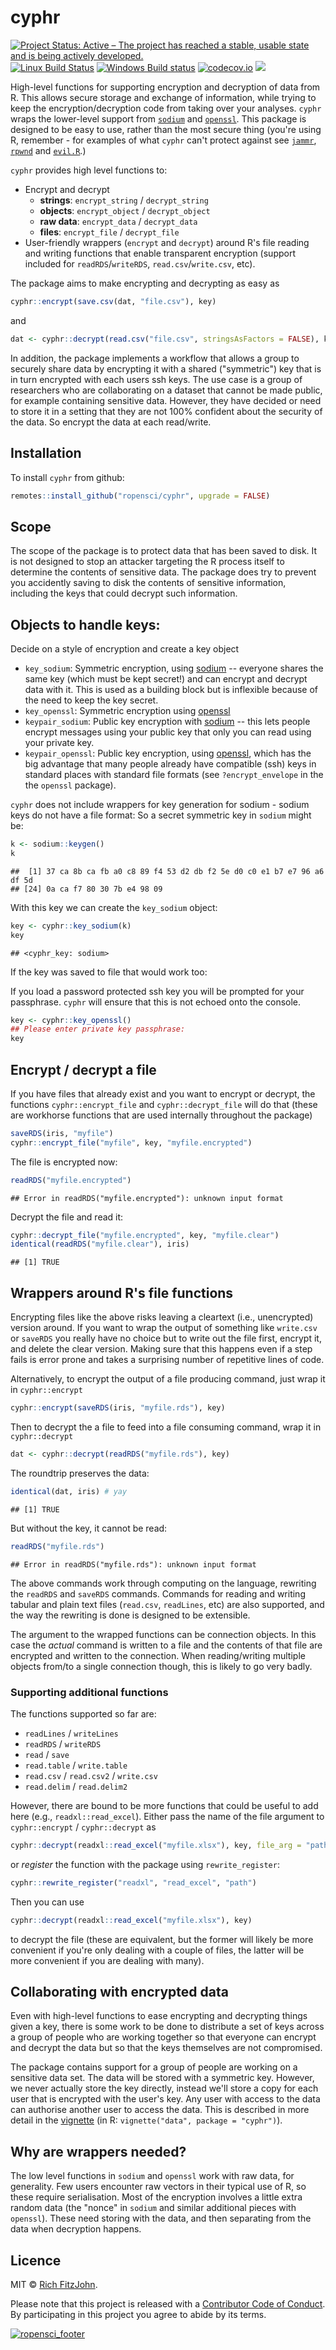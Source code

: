 

# cyphr

[![Project Status: Active – The project has reached a stable, usable state and is being actively developed.](http://www.repostatus.org/badges/latest/active.svg)](http://www.repostatus.org/#active)
[![Linux Build Status](https://travis-ci.org/ropensci/cyphr.svg?branch=master)](https://travis-ci.org/ropensci/cyphr)
[![Windows Build status](https://ci.appveyor.com/api/projects/status/uqvjcxarec484st8?svg=true)](https://ci.appveyor.com/project/ropensci/cyphr)
[![codecov.io](https://codecov.io/github/ropensci/cyphr/coverage.svg?branch=master)](https://codecov.io/github/ropensci/cyphr?branch=master)
[![](http://badges.ropensci.org/114_status.svg)](https://github.com/ropensci/onboarding/issues/114)

High-level functions for supporting encryption and decryption of data from R.  This allows secure storage and exchange of information, while trying to keep the encryption/decryption code from taking over your analyses.  `cyphr` wraps the lower-level support from [`sodium`](https://github.com/jeroenooms/sodium) and [`openssl`](https://github.com/jeroenooms/openssl).  This package is designed to be easy to use, rather than the most secure thing (you're using R, remember - for examples of what `cyphr` can't protect against see [`jammr`](https://github.com/Ironholds/jammr), [`rpwnd`](https://github.com/hrbrmstr/rpwnd) and [`evil.R`](https://github.com/romainfrancois/evil.R).)

`cyphr` provides high level functions to:

* Encrypt and decrypt
  * **strings**: `encrypt_string` / `decrypt_string`
  * **objects**: `encrypt_object` / `decrypt_object`
  * **raw data**: `encrypt_data` / `decrypt_data`
  * **files**: `encrypt_file` / `decrypt_file`
* User-friendly wrappers (`encrypt` and `decrypt`) around R's file reading and writing functions that enable transparent encryption (support included for `readRDS`/`writeRDS`, `read.csv`/`write.csv`, etc).

The package aims to make encrypting and decrypting as easy as


```r
cyphr::encrypt(save.csv(dat, "file.csv"), key)
```

and


```r
dat <- cyphr::decrypt(read.csv("file.csv", stringsAsFactors = FALSE), key)
```

In addition, the package implements a workflow that allows a group to securely share data by encrypting it with a shared ("symmetric") key that is in turn encrypted with each users ssh keys.  The use case is a group of researchers who are collaborating on a dataset that cannot be made public, for example containing sensitive data.  However, they have decided or need to store it in a setting that they are not 100% confident about the security of the data.  So encrypt the data at each read/write.

## Installation

To install `cyphr` from github:

```r
remotes::install_github("ropensci/cyphr", upgrade = FALSE)
```

## Scope

The scope of the package is to protect data that has been saved to disk.  It is not designed to stop an attacker targeting the R process itself to determine the contents of sensitive data.  The package does try to prevent you accidently saving to disk the contents of sensitive information, including the keys that could decrypt such information.

## Objects to handle keys:

Decide on a style of encryption and create a key object

* `key_sodium`: Symmetric encryption, using [sodium](https://cran.r-project.org/web/packages/sodium) -- everyone shares the same key (which must be kept secret!) and can encrypt and decrypt data with it.  This is used as a building block but is inflexible because of the need to keep the key secret.
* `key_openssl`: Symmetric encryption using [openssl](https://cran.r-project.org/web/packages/openssl)
* `keypair_sodium`: Public key encryption with [sodium](https://cran.r-project.org/web/packages/sodium) -- this lets people encrypt messages using your public key that only you can read using your private key.
* `keypair_openssl`: Public key encryption, using [openssl](https://cran.r-project.org/web/packages/openssl), which has the big advantage that many people already have compatible (ssh) keys in standard places with standard file formats (see `?encrypt_envelope` in the the `openssl` package).

`cyphr` does not include wrappers for key generation for sodium - sodium keys do not have a file format:  So a secret symmetric key in `sodium` might be:


```r
k <- sodium::keygen()
k
```

```
##  [1] 37 ca 8b ca fb a0 c8 89 f4 53 d2 db f2 5e d0 c0 e1 b7 e7 96 a6 df 5d
## [24] 0a ca f7 80 30 7b e4 98 09
```

With this key we can create the `key_sodium` object:


```r
key <- cyphr::key_sodium(k)
key
```

```
## <cyphr_key: sodium>
```

If the key was saved to file that would work too:

If you load a password protected ssh key you will be prompted for your passphrase.  `cyphr` will ensure that this is not echoed onto the console.


```r
key <- cyphr::key_openssl()
## Please enter private key passphrase:
key
```

## Encrypt / decrypt a file

If you have files that already exist and you want to encrypt or decrypt, the functions `cyphr::encrypt_file` and `cyphr::decrypt_file` will do that (these are workhorse functions that are used internally throughout the package)


```r
saveRDS(iris, "myfile")
cyphr::encrypt_file("myfile", key, "myfile.encrypted")
```

The file is encrypted now:


```r
readRDS("myfile.encrypted")
```

```
## Error in readRDS("myfile.encrypted"): unknown input format
```

Decrypt the file and read it:


```r
cyphr::decrypt_file("myfile.encrypted", key, "myfile.clear")
identical(readRDS("myfile.clear"), iris)
```

```
## [1] TRUE
```



## Wrappers around R's file functions

Encrypting files like the above risks leaving a cleartext (i.e., unencrypted) version around.  If you want to wrap the output of something like `write.csv` or `saveRDS` you really have no choice but to write out the file first, encrypt it, and delete the clear version.  Making sure that this happens even if a step fails is error prone and takes a surprising number of repetitive lines of code.

Alternatively, to encrypt the output of a file producing command, just wrap it in `cyphr::encrypt`


```r
cyphr::encrypt(saveRDS(iris, "myfile.rds"), key)
```

Then to decrypt the a file to feed into a file consuming command, wrap it in `cyphr::decrypt`


```r
dat <- cyphr::decrypt(readRDS("myfile.rds"), key)
```

The roundtrip preserves the data:

```r
identical(dat, iris) # yay
```

```
## [1] TRUE
```

But without the key, it cannot be read:

```r
readRDS("myfile.rds")
```

```
## Error in readRDS("myfile.rds"): unknown input format
```



The above commands work through computing on the language, rewriting the `readRDS` and `saveRDS` commands.  Commands for reading and writing tabular and plain text files (`read.csv`, `readLines`, etc) are also supported, and the way the rewriting is done is designed to be extensible.

The argument to the wrapped functions can be connection objects.  In this case the *actual* command is written to a file and the contents of that file are encrypted and written to the connection.  When reading/writing multiple objects from/to a single connection though, this is likely to go very badly.

### Supporting additional functions

The functions supported so far are:

* `readLines` / `writeLines`
* `readRDS` / `writeRDS`
* `read` / `save`
* `read.table` / `write.table`
* `read.csv` / `read.csv2` / `write.csv`
* `read.delim` / `read.delim2`

However, there are bound to be more functions that could be useful to add here (e.g., `readxl::read_excel`).  Either pass the name of the file argument to `cyphr::encrypt` / `cyphr::decrypt` as

```r
cyphr::decrypt(readxl::read_excel("myfile.xlsx"), key, file_arg = "path")
```

or *register* the function with the package using `rewrite_register`:

```r
cyphr::rewrite_register("readxl", "read_excel", "path")
```

Then you can use

```r
cyphr::decrypt(readxl::read_excel("myfile.xlsx"), key)
```

to decrypt the file (these are equivalent, but the former will likely be more convenient if you're only dealing with a couple of files, the latter will be more convenient if you are dealing with many).

## Collaborating with encrypted data

Even with high-level functions to ease encrypting and decrypting things given a key, there is some work to be done to distribute a set of keys across a group of people who are working together so that everyone can encrypt and decrypt the data but so that the keys themselves are not compromised.

The package contains support for a group of people are working on a sensitive data set.  The data will be stored with a symmetric key.  However, we never actually store the key directly, instead we'll store a copy for each user that is encrypted with the user's key.  Any user with access to the data can authorise another user to access the data.  This is described in more detail in the [vignette](http://ropensci.github.io/cyphr/vignettes/data.html) (in R: `vignette("data", package = "cyphr")`).

## Why are wrappers needed?

The low level functions in `sodium` and `openssl` work with raw data, for generality.  Few users encounter raw vectors in their typical use of R, so these require serialisation.  Most of the encryption involves a little extra random data (the "nonce" in `sodium` and similar additional pieces with `openssl`).  These need storing with the data, and then separating from the data when decryption happens.

## Licence

MIT © [Rich FitzJohn](https://github.com/richfitz).

Please note that this project is released with a [Contributor Code of Conduct](CONDUCT.md). By participating in this project you agree to abide by its terms.

[![ropensci_footer](https://ropensci.org/public_images/ropensci_footer.png)](https://ropensci.org)
